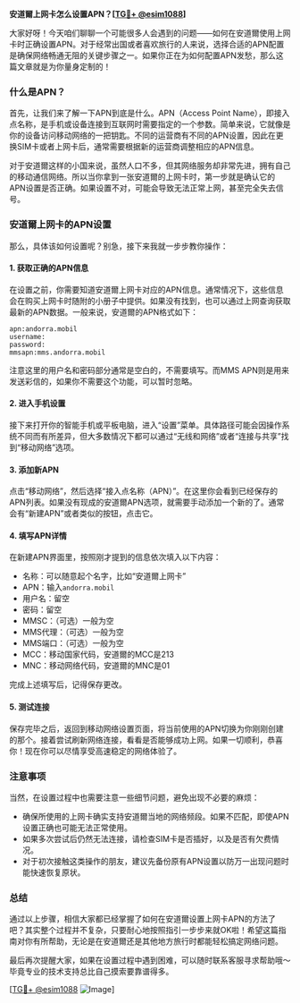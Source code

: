 **安道爾上网卡怎么设置APN？[[TG💪+ @esim1088](https://t.me/s/esim1088)]**

大家好呀！今天咱们聊聊一个可能很多人会遇到的问题——如何在安道爾使用上网卡时正确设置APN。对于经常出国或者喜欢旅行的人来说，选择合适的APN配置是确保网络畅通无阻的关键步骤之一。如果你正在为如何配置APN发愁，那么这篇文章就是为你量身定制的！

### 什么是APN？

首先，让我们来了解一下APN到底是什么。APN（Access Point Name），即接入点名称，是手机或设备连接到互联网时需要指定的一个参数。简单来说，它就像是你的设备访问移动网络的一把钥匙。不同的运营商有不同的APN设置，因此在更换SIM卡或者上网卡后，通常需要根据新的运营商调整相应的APN信息。

对于安道爾这样的小国来说，虽然人口不多，但其网络服务却非常先进，拥有自己的移动通信网络。所以当你拿到一张安道爾的上网卡时，第一步就是确认它的APN设置是否正确。如果设置不对，可能会导致无法正常上网，甚至完全失去信号。

### 安道爾上网卡的APN设置

那么，具体该如何设置呢？别急，接下来我就一步步教你操作：

#### 1. 获取正确的APN信息
在设置之前，你需要知道安道爾上网卡对应的APN信息。通常情况下，这些信息会在购买上网卡时随附的小册子中提供。如果没有找到，也可以通过上网查询获取最新的APN数据。一般来说，安道爾的APN格式如下：
```
apn:andorra.mobil
username:
password:
mmsapn:mms.andorra.mobil
```
注意这里的用户名和密码部分通常是空白的，不需要填写。而MMS APN则是用来发送彩信的，如果你不需要这个功能，可以暂时忽略。

#### 2. 进入手机设置
接下来打开你的智能手机或平板电脑，进入“设置”菜单。具体路径可能会因操作系统不同而有所差异，但大多数情况下都可以通过“无线和网络”或者“连接与共享”找到“移动网络”选项。

#### 3. 添加新APN
点击“移动网络”，然后选择“接入点名称（APN）”。在这里你会看到已经保存的APN列表。如果没有现成的安道爾APN选项，就需要手动添加一个新的了。通常会有“新建APN”或者类似的按钮，点击它。

#### 4. 填写APN详情
在新建APN界面里，按照刚才提到的信息依次填入以下内容：
- 名称：可以随意起个名字，比如“安道爾上网卡”
- APN：输入`andorra.mobil`
- 用户名：留空
- 密码：留空
- MMSC：（可选）一般为空
- MMS代理：（可选）一般为空
- MMS端口：（可选）一般为空
- MCC：移动国家代码，安道爾的MCC是213
- MNC：移动网络代码，安道爾的MNC是01

完成上述填写后，记得保存更改。

#### 5. 测试连接
保存完毕之后，返回到移动网络设置页面，将当前使用的APN切换为你刚刚创建的那个。接着尝试刷新网络连接，看看是否能够成功上网。如果一切顺利，恭喜你！现在你可以尽情享受高速稳定的网络体验了。

### 注意事项

当然，在设置过程中也需要注意一些细节问题，避免出现不必要的麻烦：
- 确保所使用的上网卡确实支持安道爾当地的网络频段。如果不匹配，即使APN设置正确也可能无法正常使用。
- 如果多次尝试后仍然无法连接，请检查SIM卡是否插好，以及是否有欠费情况。
- 对于初次接触这类操作的朋友，建议先备份原有APN设置以防万一出现问题时能快速恢复原状。

### 总结

通过以上步骤，相信大家都已经掌握了如何在安道爾设置上网卡APN的方法了吧？其实整个过程并不复杂，只要耐心地按照指引一步步来就OK啦！希望这篇指南对你有所帮助，无论是在安道爾还是其他地方旅行时都能轻松搞定网络问题。

最后再次提醒大家，如果在设置过程中遇到困难，可以随时联系客服寻求帮助哦～毕竟专业的技术支持总比自己摸索要靠谱得多。

[[TG💪+ @esim1088](https://t.me/s/esim1088) ![Image](https://i.postimg.cc/4NQfJmqS/Snipaste-2025-05-13-00-14-12.png)]